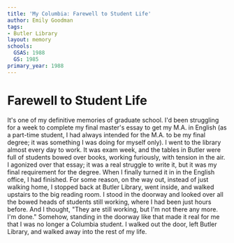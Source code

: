 ```yaml
---
title: 'My Columbia: Farewell to Student Life'
author: Emily Goodman
tags:
- Butler Library
layout: memory
schools:
  GSAS: 1988
  GS: 1985
primary_year: 1988
---
```

# Farewell to Student Life

It's one of my definitive memories of graduate school. I'd been struggling for a week to complete my final master's essay to get my M.A. in English (as a part-time student, I had always intended for the M.A. to be my final degree; it was something I was doing for myself only). I went to the library almost every day to work. It was exam week, and the tables in Butler were full of students bowed over books, working furiously, with tension in the air. I agonized over that essay; it was a real struggle to write it, but it was my final requirement for the degree. When I finally turned it in in the English office, I had finished. For some reason, on the way out, instead of just walking home, I stopped back at Butler Library, went inside, and walked upstairs to the big reading room. I stood in the doorway and looked over all the bowed heads of students still working, where I had been just hours before. And I thought, "They are still working, but I'm not there any more. I'm done." Somehow, standing in the doorway like that made it real for me that I was no longer a Columbia student. I walked out the door, left Butler Library, and walked away into the rest of my life.
